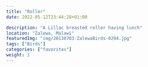 ```yaml
---
title: "Roller"
date: 2022-05-12T23:44:28+01:00

description: "A Lillac breasted roller having lunch"
location: "Zalewa, Malawi"
featuredImg: "img/20130703-ZalewaBirds-0294.jpg"
tags: ["Birds"]
categories: ["favorites"]
weight: 1
---
```



